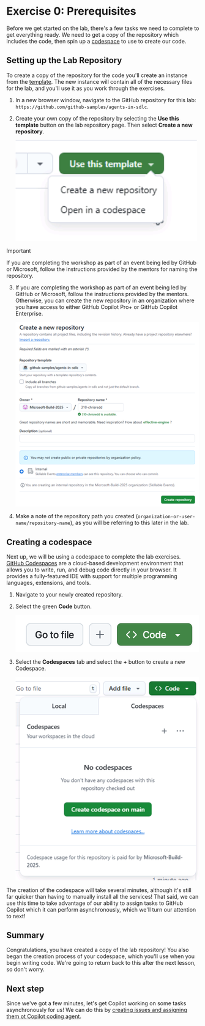 # Exercise 0: Prerequisites

Before we get started on the lab, there's a few tasks we need to complete to get everything ready. We need to get a copy of the repository which includes the code, then spin up a [codespace](https://github.com/features/codespaces) to use to create our code.

## Setting up the Lab Repository

To create a copy of the repository for the code you'll create an instance from the [template](https://docs.github.com/en/repositories/creating-and-managing-repositories/creating-a-template-repository). The new instance will contain all of the necessary files for the lab, and you'll use it as you work through the exercises. 

1. In a new browser window, navigate to the GitHub repository for this lab: `https://github.com/github-samples/agents-in-sdlc`.
2. Create your own copy of the repository by selecting the **Use this template** button on the lab repository page. Then select **Create a new repository**.

    ![Use this template button](images/use-template.png)

> [!IMPORTANT]
> If you are completing the workshop as part of an event being led by GitHub or Microsoft, follow the instructions provided by the mentors for naming the repository.

3. If you are completing the workshop as part of an event being led by GitHub or Microsoft, follow the instructions provided by the mentors. Otherwise, you can create the new repository in an organization where you have access to either GitHub Copilot Pro+ or GitHub Copilot Enterprise.

    ![Input the repository template settings](images/repository-template-settings.png)

4. Make a note of the repository path you created (`organization-or-user-name/repository-name`), as you will be referring to this later in the lab.

## Creating a codespace

Next up, we will be using a codespace to complete the lab exercises. [GitHub Codespaces](https://github.com/features/codespaces) are a cloud-based development environment that allows you to write, run, and debug code directly in your browser. It provides a fully-featured IDE with support for multiple programming languages, extensions, and tools.

1. Navigate to your newly created repository.
2. Select the green **Code** button.

    ![Select the Code button](images/code-button.png)

3. Select the **Codespaces** tab and select the **+** button to create a new Codespace.

    ![Create a new codespace](images/create-codespace.png)

The creation of the codespace will take several minutes, although it's still far quicker than having to manually install all the services! That said, we can use this time to take advantage of our ability to assign tasks to GitHub Copilot which it can perform asynchronously, which we'll turn our attention to next!

## Summary

Congratulations, you have created a copy of the lab repository! You also began the creation process of your codespace, which you'll use when you begin writing code. We're going to return back to this after the next lesson, so don't worry.

## Next step

Since we've got a few minutes, let's get Copilot working on some tasks asynchronously for us! We can do this by [creating issues and assigning them ot Copilot coding agent](./1-copilot-coding-agent.md).
